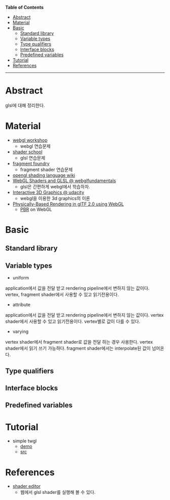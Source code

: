 <!-- markdown-toc start - Don't edit this section. Run M-x markdown-toc-refresh-toc -->
**Table of Contents**

- [Abstract](#abstract)
- [Material](#material)
- [Basic](#basic)
  - [Standard library](#standard-library)
  - [Variable types](#variable-types)
  - [Type qualifiers](#type-qualifiers)
  - [Interface blocks](#interface-blocks)
  - [Predefined variables](#predefined-variables)
- [Tutorial](#tutorial)
- [References](#references)

<!-- markdown-toc end -->

-------------------------------------------------------------------------------

# Abstract

glsl에 대해 정리한다.

# Material

* [webgl workshop](https://github.com/stackgl/webgl-workshop)
  * webgl 연습문제
* [shader school](https://github.com/stackgl/shader-school)
  * glsl 연습문제
* [fragment foundry](http://hughsk.io/fragment-foundry/chapters/01-hello-world.html)
  * fragment shader 연습문제
* [opengl shading language wiki](https://www.khronos.org/opengl/wiki/OpenGL_Shading_Language)
* [WebGL Shaders and GLSL @ webglfundamentals](https://webglfundamentals.org/webgl/lessons/webgl-shaders-and-glsl.html)
  * glsl은 간편하게 webgl에서 학습하자.
* [Interactive 3D Graphics @ udacity](https://www.udacity.com/course/interactive-3d-graphics--cs291)
  * webgl을 이용한 3d graphics의 이론
* [Physically-Based Rendering in glTF 2.0 using WebGL](https://github.com/KhronosGroup/glTF-WebGL-PBR)
  * [PBR](/pbr/) on WebGL

# Basic

## Standard library

## Variable types

* uniform

application에서 값을 전달 받고 rendering pipeline에서 변하지 않는
값이다. vertex, fragment shader에서 사용할 수 있고 읽기전용이다.

* attribute

application에서 값을 전달 받고 rendering pipeline에서 변하지 않는
값이다. vertex shader에서 사용할 수 있고 읽기전용이다. vertex별로
값이 다를 수 있다.

* varying

vertex shader에서 fragment shader로 값을 전달 하는 경우 사용한다.
vertex shader에서 읽기 쓰기 가능하다. fragment shader에서는
interpolate된 값이 넘어온다.

## Type qualifiers

## Interface blocks

## Predefined variables

# Tutorial

* simple twgl
  * [demo](https://rawgit.com/iamslash/TIL/master/glsl/ex/a.html)
  * [src](ex/a.html)

# References

* [shader editor](http://shdr.bkcore.com/)
  * 웹에서 glsl shader를 실행해 볼 수 있다.
